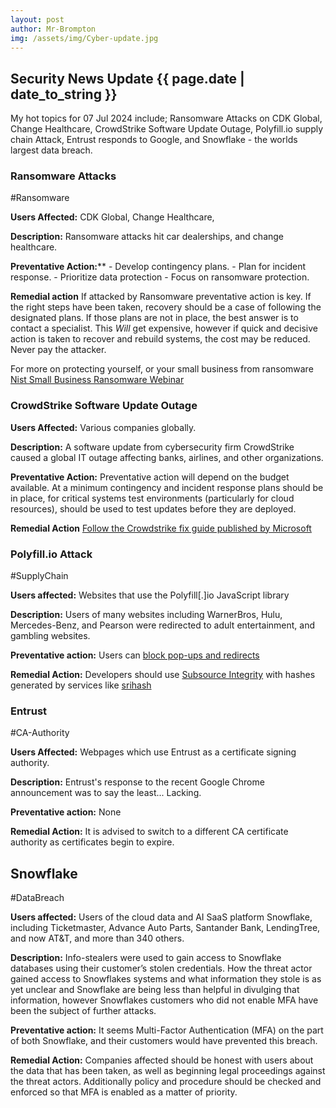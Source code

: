 ```yaml
---
layout: post
author: Mr-Brompton
img: /assets/img/Cyber-update.jpg
---
```



## Security News Update {{ page.date | date_to_string }}
My hot topics for 07 Jul 2024 include; Ransomware Attacks on CDK Global, Change Healthcare, CrowdStrike Software Update Outage, Polyfill.io supply chain Attack, Entrust responds to Google, and Snowflake - the worlds largest data breach.

### Ransomware Attacks
#Ransomware

**Users Affected:** CDK Global, Change Healthcare,

**Description:** Ransomware attacks hit car dealerships, and change healthcare.

**Preventative Action:**** 
    - Develop contingency plans.
	- Plan for incident response.
	- Prioritize data protection
	- Focus on ransomware protection.

**Remedial action** If attacked by Ransomware preventative action is key. If the right steps have been taken, recovery should be a case of following the designated plans. If those plans are not in place, the best answer is to contact a specialist. This *Will* get expensive, however if quick and decisive action is taken to recover and rebuild systems, the cost may be reduced. Never pay the attacker.

For more on protecting yourself, or your small business from ransomware [Nist Small Business Ransomware Webinar](https://www.nist.gov/news-events/events/2024/08/nist-small-business-webinar-ransomware-prevention-detection-response-and)
 

### CrowdStrike Software Update Outage

**Users Affected:** Various companies globally.

**Description:** A software update from cybersecurity firm CrowdStrike caused a global IT outage affecting banks, airlines, and other organizations.

**Preventative Action:** Preventative action will depend on the budget available. At a minimum contingency and incident response plans should be in place, for critical systems test environments (particularly for cloud resources), should be used to test updates before they are deployed.

**Remedial Action** [Follow the Crowdstrike fix guide published by Microsoft](https://support.microsoft.com/en-us/topic/kb5042421-crowdstrike-issue-impacting-windows-endpoints-causing-an-0x50-or-0x7e-error-message-on-a-blue-screen-b1c700e0-7317-4e95-aeee-5d67dd35b92f)

### Polyfill.io Attack
#SupplyChain

**Users affected:** Websites that use the Polyfill[.]io JavaScript library

**Description:** Users of many websites including WarnerBros, Hulu, Mercedes-Benz, and Pearson were redirected to adult entertainment, and gambling websites.

**Preventative action:** Users can [block pop-ups and redirects](https://www.wikihow.com/Block-Page-Redirects)

**Remedial Action:** Developers should use [Subsource Integrity](https://developer.mozilla.org/en-US/docs/Web/Security/Subresource_Integrity) with hashes generated by services like [srihash](https://www.srihash.org/)

### Entrust
#CA-Authority

**Users Affected:** Webpages which use Entrust as a certificate signing authority.

**Description:** Entrust's response to the recent Google Chrome announcement was to say the least... Lacking.

**Preventative action:** None

**Remedial Action:** It is advised to switch to a different CA certificate authority as certificates begin to expire.

## Snowflake
#DataBreach

**Users affected:** Users of the cloud data and AI SaaS platform Snowflake, including Ticketmaster, Advance Auto Parts, Santander Bank, LendingTree, and now AT&T, and more than 340 others.

**Description:** Info-stealers were used to gain access to Snowflake databases
using their customer’s stolen credentials. How the threat actor gained access to Snowflakes systems and what information they stole is as yet unclear and Snowflake are being less than helpful in divulging that information, however Snowflakes customers who did not enable MFA have been the subject of further attacks.

**Preventative action:** It seems Multi-Factor Authentication (MFA) on the part of both Snowflake, and their customers would have prevented this breach.

**Remedial Action:** Companies affected should be honest with users about the data that has been taken, as well as beginning legal proceedings against the threat actors. Additionally policy and procedure should be checked and enforced so that MFA is enabled as a matter of priority.
 

